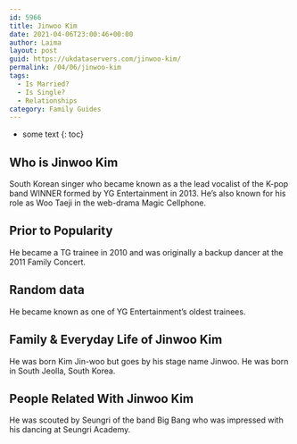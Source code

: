 ```yaml
---
id: 5966
title: Jinwoo Kim
date: 2021-04-06T23:00:46+00:00
author: Laima
layout: post
guid: https://ukdataservers.com/jinwoo-kim/
permalink: /04/06/jinwoo-kim
tags:
  - Is Married?
  - Is Single?
  - Relationships
category: Family Guides
---
```


* some text
{: toc}


## Who is Jinwoo Kim
                  
                  
                  
South Korean singer who became known as a the lead vocalist of the K-pop band WINNER formed by YG Entertainment in 2013. He&#8217;s also known for his role as Woo Taeji in the web-drama Magic Cellphone.
                  
              
            
              
            
                
                
                
## Prior to Popularity
                  
                  
                  
He became a TG trainee in 2010 and was originally a backup dancer at the 2011 Family Concert.
                  
              
            
              
            
                
                
                
## Random data
                  
                  
                  
He became known as one of YG Entertainment&#8217;s oldest trainees.
                  
              
            
              
            
                
                
                
## Family & Everyday Life of Jinwoo Kim
                  
                  
                  
He was born Kim Jin-woo but goes by his stage name Jinwoo. He was born in South Jeolla, South Korea.
                  
              
            
              
            
                
                
                
## People Related With Jinwoo Kim
                  
                  
                  
He was scouted by Seungri of the band Big Bang who was impressed with his dancing at Seungri Academy.
                  
              
            
              
            
                
              
            
              
              
            
            
              
            
          
          
          